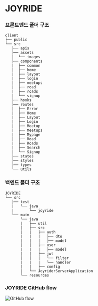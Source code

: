 # JOYRIDE

### 프론트엔드 폴더 구조

```
client
├── public
└── src
   ├── apis
   ├── assets
   |  └── images
   ├── components
   |  ├── common
   |  ├── home
   |  ├── layout
   |  ├── login
   |  ├── meetups
   |  ├── road
   |  ├── roads
   |  └── signup
   ├── hooks
   ├── routes
   |  ├── Error
   |  ├── Home
   |  ├── Layout
   |  ├── Login
   |  ├── Meetup
   |  ├── Meetups
   |  ├── Mypage
   |  ├── Road
   |  ├── Roads
   |  ├── Search
   |  └── Signup
   ├── states
   ├── styles
   ├── types
   └── utils
```

### 백엔드 폴더 구조

```
JOYRIDE
└── src
   ├── test
   |   └── java
   |       └── joyride
   └── main
       └── java
       |   ├── util
       |   ├── src
       |   |   ├── auth
       |   |   |   ├── dto
       |   |   |   ├── model
       |   |   ├── user
       |   |   |   ├── model
       |   |   ├── jwt
       |   |   |   └── filter
       |   |   |   └── handler
       |   |   ├── config
       |   └── JoyriderServerApplication
       └── resources
```

### JOYRIDE GitHub flow

![GitHub flow](https://user-images.githubusercontent.com/78777461/183014551-24e1c15b-d1d9-4f62-9c73-464fbbd662c0.png)
